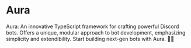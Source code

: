 # Aura
Aura: An innovative TypeScript framework for crafting powerful Discord bots. Offers a unique, modular approach to bot development, emphasizing simplicity and extendibility. Start building next-gen bots with Aura. 🚀✨
